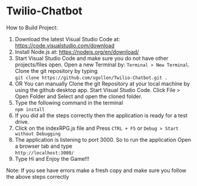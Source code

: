 # Twilio-Chatbot
How to Build Project:
1. Download the latest Visual Studio Code at: https://code.visualstudio.com/download
2. Install Node.js at: https://nodejs.org/en/download/ 
3. Start Visual Studio Code and make sure you do not have other projects/files open.
   Open a new Terminal by: `Terminal > New Terminal`. Clone the git repository by typing </br>
          `git clone https://github.com/sgollen/Twilio-Chatbot.git .` </br>
3. OR You can manually Clone the git Repository at your local machine by using the github desktop app. 
      Start Visual Studio Code. Click File > Open Folder and Select and open the cloned folder.
4. Type the following command in the terminal </br>
            `npm install` 
5. If you did all the steps correctly then the application is ready for a test drive.
6.  Click on the indexRPG.js file and Press `CTRL + F5` or `Debug > Start without Debugging`
7. The application is listening to port 3000. So to run the application Open a browser tab and type </br>
`http://localhost:3000/` </br>
8. Type Hi and Enjoy the Game!!!

Note: If you see have errors make a fresh copy and make sure you follow the above steps correctly
